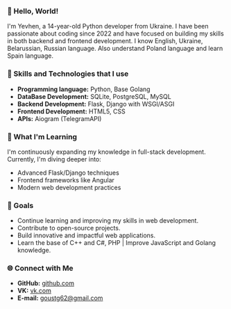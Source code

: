 ### 👋 Hello, World!

I'm Yevhen, a 14-year-old Python developer from Ukraine. I have been passionate about coding since 2022 and have focused on building my skills in both backend and frontend development.
I know English, Ukraine, Belarussian, Russian language. Also understand Poland language and learn Spain language.

### 🌟 Skills and Technologies that I use

- **Programming language:** Python, Base Golang
- **DataBase Development:** SQLite, PostgreSQL, MySQL
- **Backend Development:** Flask, Django with WSGI/ASGI
- **Frontend Development:** HTML5, CSS
- **APIs:** Aiogram (TelegramAPI)

### 🌱 What I'm Learning

I'm continuously expanding my knowledge in full-stack development. Currently, I'm diving deeper into:

- Advanced Flask/Django techniques
- Frontend frameworks like Angular
- Modern web development practices

### 🎯 Goals

- Continue learning and improving my skills in web development.
- Contribute to open-source projects.
- Build innovative and impactful web applications.
- Learn the base of C++ and C#, PHP | Improve JavaScript and Golang knowledge.

### 🌐 Connect with Me

- **GitHub:** [github.com](https://github.com/pipStealth)
- **VK:** [vk.com](https://vk.com/bro.goust) 
- **E-mail:** goustg62@gmail.com
